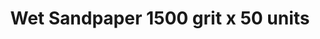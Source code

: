 ---
layout: product
title: "Wet Sandpaper 1500 grit x 50 units"
price: "500" 
desc: "Šmirgla"
img_path: "/assets/img/AK9027.webp"
brand: "AK"
available: false
special_offer: false
new: false
soon: false
cat: "070000"
subcat: "070200"
subsubcat: "070201"
sifra: "AK9027"
popular: false
spec: false
---